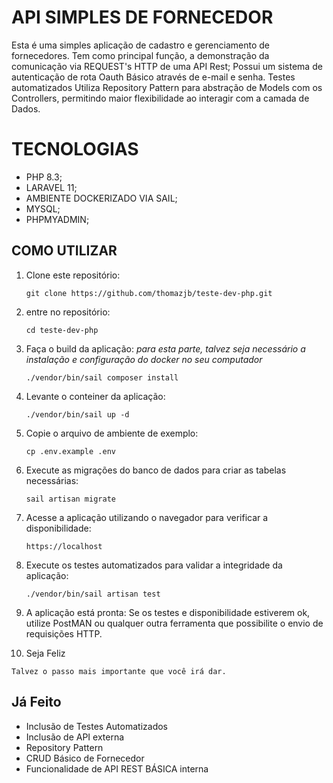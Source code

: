# API SIMPLES DE FORNECEDOR #

Esta é uma simples aplicação de cadastro e gerenciamento de fornecedores. Tem como principal função, a demonstração da comunicação via REQUEST's HTTP de uma API Rest;
Possui um sistema de autenticação de rota Oauth Básico através de e-mail e senha. Testes automatizados Utiliza Repository Pattern para abstração de Models com os Controllers, permitindo maior flexibilidade ao interagir com a camada de Dados. 

# TECNOLOGIAS #
- PHP 8.3;
- LARAVEL 11;
- AMBIENTE DOCKERIZADO VIA SAIL;
- MYSQL;
- PHPMYADMIN;

## COMO UTILIZAR ##

1. Clone este repositório:

   ```
   git clone https://github.com/thomazjb/teste-dev-php.git
   ```

2. entre no repositório:

   ```
   cd teste-dev-php
   ```

3. Faça o build da aplicação:
    *para esta parte, talvez seja necessário a instalação e configuração do docker no seu computador*
   ```
   ./vendor/bin/sail composer install
   ```

4. Levante o conteiner da aplicação:

   ```
   ./vendor/bin/sail up -d
   ```

5. Copie o arquivo de ambiente de exemplo:

   ```
   cp .env.example .env
   ```
   
6. Execute as migrações do banco de dados para criar as tabelas necessárias:

   ```
   sail artisan migrate
   ```

7. Acesse a aplicação utilizando o navegador para verificar a disponibilidade:

   ```
   https://localhost
   ```

8. Execute os testes automatizados para validar a integridade da aplicação:

   ```
   ./vendor/bin/sail artisan test
   ```
   
9. A aplicação está pronta:
    Se os testes e disponibilidade estiverem ok, utilize PostMAN ou qualquer outra ferramenta que possibilite o envio de requisições HTTP.
   
10. Seja Feliz

   ```
   Talvez o passo mais importante que você irá dar.
   ```

## Já Feito ##
- Inclusão de Testes Automatizados
- Inclusão de API externa
- Repository Pattern
- CRUD Básico de Fornecedor
- Funcionalidade de API REST BÁSICA interna
